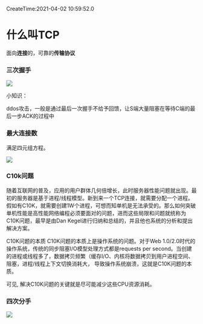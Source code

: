 CreateTime:2021-04-02 10:59:52.0

# 什么叫TCP

面向**连接**的，可靠的**传输协议**


### 三次握手

![](https://oscimg.oschina.net/oscnet/up-ba7ab7621883427ca1ff705456cc16ca0dd.png)

小知识：

ddos攻击，一般是通过最后一次握手不给予回馈，让S端大量阻塞在等待C端的最后一步ACK的过程中

### 最大连接数

满足四元组方程。

![](https://oscimg.oschina.net/oscnet/up-80371ff6789029d186f849156334c1b39f8.png)

### C10k问题

随着互联网的普及，应用的用户群体几何倍增长，此时服务器性能问题就出现。最初的服务器是基于进程/线程模型。新到来一个TCP连接，就需要分配一个进程。假如有C10K，就需要创建1W个进程，可想而知单机是无法承受的。那么如何突破单机性能是高性能网络编程必须要面对的问题，进而这些局限和问题就统称为C10K问题，最早是由Dan Kegel进行归纳和总结的，并且他也系统的分析和提出解决方案。

C10K问题的本质
C10K问题的本质上是操作系统的问题。对于Web 1.0/2.0时代的操作系统，传统的同步阻塞I/O模型处理方式都是requests per second。当创建的进程或线程多了，数据拷贝频繁（缓存I/O、内核将数据拷贝到用户进程空间、阻塞，进程/线程上下文切换消耗大， 导致操作系统崩溃，这就是C10K问题的本质。

可见, 解决C10K问题的关键就是尽可能减少这些CPU资源消耗。

### 四次分手

![](https://oscimg.oschina.net/oscnet/up-2d0697d734dcb13f2c99048f3d86e4c58b9.png)